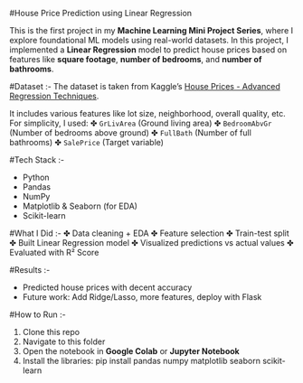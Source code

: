 #House Price Prediction using Linear Regression

This is the first project in my **Machine Learning Mini Project Series**, where I explore foundational ML models using real-world datasets.
In this project, I implemented a **Linear Regression** model to predict house prices based on features like **square footage**, **number of bedrooms**, and **number of bathrooms**.

#Dataset :-
The dataset is taken from Kaggle’s [House Prices - Advanced Regression Techniques](https://www.kaggle.com/c/house-prices-advanced-regression-techniques/data).

It includes various features like lot size, neighborhood, overall quality, etc. For simplicity, I used:
✤ `GrLivArea` (Ground living area)
✤ `BedroomAbvGr` (Number of bedrooms above ground)
✤ `FullBath` (Number of full bathrooms)
✤ `SalePrice` (Target variable)

#Tech Stack :-
- Python
- Pandas
- NumPy
- Matplotlib & Seaborn (for EDA)
- Scikit-learn

#What I Did :-
✤ Data cleaning + EDA
✤ Feature selection
✤ Train-test split
✤ Built Linear Regression model
✤ Visualized predictions vs actual values
✤ Evaluated with R² Score

#Results :-
- Predicted house prices with decent accuracy
- Future work: Add Ridge/Lasso, more features, deploy with Flask

#How to Run :- 
1. Clone this repo
2. Navigate to this folder
3. Open the notebook in **Google Colab** or **Jupyter Notebook**
4. Install the libraries:
pip install pandas numpy matplotlib seaborn scikit-learn


